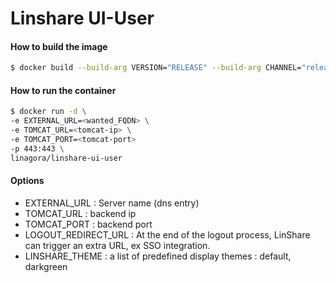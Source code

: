 # Linshare UI-User

#### How to build the image

```bash
$ docker build --build-arg VERSION="RELEASE" --build-arg CHANNEL="releases" --build-arg EXT="com" -t linagora/linshare-ui-user:latest .
```

#### How to run the container

```bash
$ docker run -d \
-e EXTERNAL_URL=<wanted_FQDN> \
-e TOMCAT_URL=<tomcat-ip> \
-e TOMCAT_PORT=<tomcat-port>
-p 443:443 \
linagora/linshare-ui-user
```

#### Options

* EXTERNAL_URL : Server name (dns entry)
* TOMCAT_URL : backend ip
* TOMCAT_PORT : backend port
* LOGOUT_REDIRECT_URL : At the end of the logout process, LinShare can trigger
  an extra URL, ex SSO integration.
* LINSHARE_THEME : a list of predefined display themes : default, darkgreen

